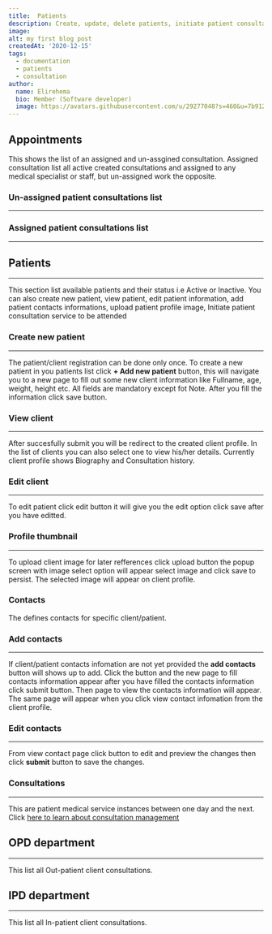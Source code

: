 ```yaml
---
title:  Patients
description: Create, update, delete patients, initiate patient consultations and create appointment. View assigned and un-assigned patient consultations
image: 
alt: my first blog post
createdAt: '2020-12-15'
tags:
  - documentation
  - patients
  - consultation
author:
  name: Elirehema
  bio: Member (Software developer)
  image: https://avatars.githubusercontent.com/u/29277048?s=460&u=7b9129df86f037dc4fb021e22ecbf252f308e688&v=4
---
```


## Appointments
This shows the list of an assigned and un-assgined consultation. Assigned consultation list all active created consultations and assigned to any medical specialist or staff, but un-assigned work the opposite.
### Un-assigned patient consultations list
---
<c-image src="un-assigned-consultation.png" alt="Assigned and un assigned consultation"></c-image>

### Assigned patient consultations list
---
<c-image src="assigned-consultation.png" alt="Assigned and un assigned consultation"></c-image>

## Patients
---
This section list available patients and their status i.e Active or Inactive. 
<c-image src="patients.png" alt="List of patients"></c-image> You can also create new patient, view patient, edit patient information, add patient contacts informations, upload patient profile image, Initiate patient consultation service to be attended

### Create new patient
---
The patient/client registration can be done only once. To create a new patient in you patients list click <strong class="button">+ Add new patient</strong> button, this will navigate you to a new page to fill out some new client information like Fullname, age, weight, height etc. All fields are mandatory except fot Note. After you fill the information click save button. <c-image src="create-patient.png" alt="List of patients"></c-image> 

### View client
---
After succesfully submit you will be redirect to the created client profile. In the list of clients you can also select one to view his/her details. Currently client profile shows Biography and Consultation history.  <c-image src="profile.png" alt="Client po"></c-image> 

### Edit client
---
To edit patient click edit button <icon icon="account-edit"></icon> it will give you the edit option click save after you have editted.

### Profile thumbnail
---
To upload client image for later refferences click upload button <icon icon="progress-upload"></icon> the popup screen with image select option will appear select image and click save to persist.  The selected image will appear on client profile. <c-image src="profile-image-upload.png" alt="upload profile image"></c-image>  

### Contacts
The defines contacts for specific client/patient.
###  Add contacts
---
If client/patient contacts infomation are not yet provided the <strong class="button">add contacts</strong> button will shows up to add. Click the button and the new page to fill contacts information appear after you have filled the contacts information click submit button. Then page to view the contacts information  will appear. The same page will appear when you click view contact infomation from the client profile. <c-image src="view-contact.png" alt="Profile display contacts"></c-image>

### Edit contacts
---
From view contact page click <icon icon="pencil"></icon> button to edit and preview the changes then click <strong class="button">submit</strong>  button to save the changes. <c-image src="edit-contact.png" alt="Edit client profile  contacts"></c-image>


### Consultations
---
This are patient medical service instances between one day and the next. Click [here to learn about consultation management](/consultations)

## OPD department
---
This list all Out-patient client consultations.

## IPD department
---
This list all In-patient client consultations.